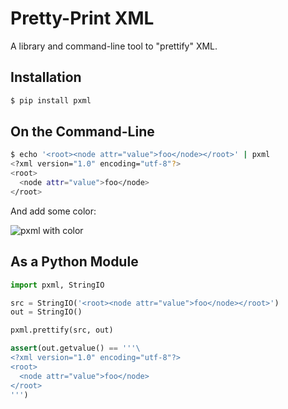 # Pretty-Print XML

A library and command-line tool to "prettify" XML.

## Installation

``` bash
$ pip install pxml
```

## On the Command-Line

``` bash
$ echo '<root><node attr="value">foo</node></root>' | pxml
<?xml version="1.0" encoding="utf-8"?>
<root>
  <node attr="value">foo</node>
</root>
```

And add some color:

![pxml with color](https://raw.github.com/metagriffin/pxml/master/pxml-color.png "pxml with color")

## As a Python Module

``` python
import pxml, StringIO

src = StringIO('<root><node attr="value">foo</node></root>')
out = StringIO()

pxml.prettify(src, out)

assert(out.getvalue() == '''\
<?xml version="1.0" encoding="utf-8"?>
<root>
  <node attr="value">foo</node>
</root>
''')
```
